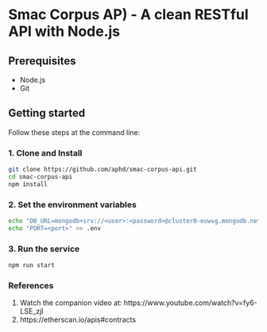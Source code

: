 # Smac Corpus AP) - A clean RESTful API with Node.js

## Prerequisites

-   Node.js
-   Git

## Getting started

Follow these steps at the command line:

### 1. Clone and Install

```bash
git clone https://github.com/aphd/smac-corpus-api.git
cd smac-corpus-api
npm install
```

### 2. Set the environment variables

```bash
echo "DB_URL=mongodb+srv://<user>:<password>@cluster0-euwvg.mongodb.net" > .env
echo "PORT=<port>" >> .env
```

### 3. Run the service

```bash
npm run start
```

### References

<ol>
  <li>Watch the companion video at: https://www.youtube.com/watch?v=fy6-LSE_zjI</li>
  <li>https://etherscan.io/apis#contracts</li>
</ol> 
